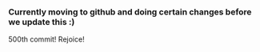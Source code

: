 ### Currently moving to github and doing certain changes before we update this :)
500th commit! Rejoice!
